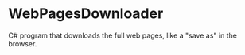 # WebPagesDownloader
C# program that downloads the full web pages, like a "save as" in the browser.
